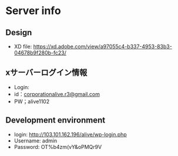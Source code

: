 # Server info
## Design
- XD file: https://xd.adobe.com/view/a97055c4-b337-4953-83b3-04678b9f280b-fc23/
## xサーバーログイン情報
- Login: 
- id：corporationalive.r3@gmail.com
- PW；alive1102
## Development environment
- login: http://103.101.162.196/alive/wp-login.php
- Username: admin
- Password: OT%b4zm(vY&oPMQr9V